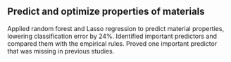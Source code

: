## Predict and optimize properties of materials

Applied random forest and Lasso regression to predict material properties, lowering classification error by 24%.
Identified important predictors and compared them with the empirical rules.
Proved one important predictor that was missing in previous studies. 
